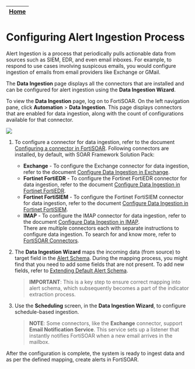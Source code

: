 | [Home](https://github.com/fortinet-fortisoar/solution-pack-soar-framework/blob/release/1.1.0/README.md) |
|--------------------------------------------|

# Configuring Alert Ingestion Process

Alert Ingestion is a process that periodically pulls actionable data from sources such as SIEM, EDR, and even email inboxes. For example, to respond to use cases involving suspicous emails, you would configure ingestion of emails from email providers like Exchange or GMail. 

The **Data Ingestion** page displays all the connectors that are installed and can be configured for alert ingestion using the **Data Ingestion Wizard**.

To view the **Data Ingestion** page, log on to FortiSOAR. On the left navigation pane, click **Automation** > **Data Ingestion**. This page displays connectors that are enabled for data ingestion, along with the count of configurations available for that connector.

![](https://github.com/fortinet-fortisoar/solution-pack-soar-framework/blob/release/1.1.0/docs/res/data-ingestion-page.png)

1. To configure a connector for data ingestion, refer to the document [Configuring a connector in FortiSOAR](https://docs.fortinet.com/document/fortisoar/0.0.0/configuring-a-connector/1/configuring-a-connector#Configuring_a_connector_in_FortiSOAR_). Following connectors are installed, by default, with SOAR Framework Solution Pack:

    - **Exchange** - To configure the Exchange connector for data ingestion, refer to the document [Configure Data Ingestion in Exchange](https://docs.fortinet.com/document/fortisoar/3.4.4/exchange/148/exchange-v3-4-4#Configure_Data_Ingestion).  
    - **Fortinet FortiEDR** - To configure the Fortinet FortiEDR connector for data ingestion, refer to the document [Configure Data Ingestion in Fortinet FortiEDR](https://docs.fortinet.com/document/fortisoar/1.3.0/fortinet-fortiedr/161/fortinet-fortiedr-v1-3-0#Configure_Data_Ingestion).  
    - **Fortinet FortiSIEM** - To configure the Fortinet FortiSIEM connector for data ingestion, refer to the document [Configure Data Ingestion in Fortinet FortiSIEM](https://docs.fortinet.com/document/fortisoar/4.3.1/fortinet-fortisiem/222/fortinet-fortisiem-v4-3-1#Configure_Data_Ingestion).
    - **IMAP** - To configure the IMAP connector for data ingestion, refer to the document [Configure Data Ingestion in IMAP](https://docs.fortinet.com/document/fortisoar/0.0.0/fortisoar-built-in-connectors/1/fortisoar-built-in-connectors#IMAP).    
There are multiple connectors each with separate instructions to configure data ingestion. To search for and know more, refer to [FortiSOAR Connectors](https://docs.fortinet.com/fortisoar/connectors).
2. The **Data Ingestion Wizard** maps the incoming data (from source) to target field in the [Alert Schema](./extending-default-alert-schema.md). During the mapping process, you might find that you need to add some fields that are not present. To add new fields, refer to [Extending Default Alert Schema](./extending-default-alert-schema.md).
    > **IMPORTANT**: This is a key step to ensure correct mapping into alert schema, which subsequently becomes a part of the indicator extraction process.
3. Use the **Scheduling** screen, in the **Data Ingestion Wizard**, to configure schedule-based ingestion.
    > **NOTE**: Some connectors, like the **Exchange** connector, support **Email Notification Service**. This service sets up a listener that instantly notifies FortiSOAR when a new email arrives in the mailbox.

After the configuration is complete, the system is ready to ingest data and as per the defined mapping, create alerts in FortiSOAR.